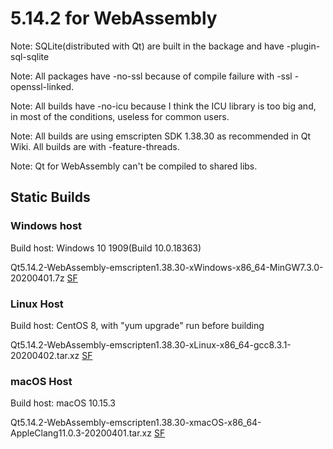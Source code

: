 # 5.14.2 for WebAssembly

Note: SQLite(distributed with Qt) are built in the backage and have -plugin-sql-sqlite

Note: All packages have -no-ssl because of compile failure with -ssl -openssl-linked.

Note: All builds have -no-icu because I think the ICU library is too big and, in most of the conditions, useless for common users.

Note: All builds are using emscripten SDK 1.38.30 as recommended in Qt Wiki. All builds are with -feature-threads.

Note: Qt for WebAssembly can't be compiled to shared libs.

## Static Builds

### Windows host

Build host: Windows 10 1909(Build 10.0.18363)

Qt5.14.2-WebAssembly-emscripten1.38.30-xWindows-x86_64-MinGW7.3.0-20200401.7z [SF](https://sourceforge.net/projects/fsu0413-qtbuilds/files/Qt5.14/WebAssembly/Qt5.14.2-WebAssembly-emscripten1.38.30-xWindows-x86_64-MinGW7.3.0-20200401.7z)

### Linux Host

Build host: CentOS 8, with "yum upgrade" run before building

Qt5.14.2-WebAssembly-emscripten1.38.30-xLinux-x86_64-gcc8.3.1-20200402.tar.xz [SF](https://sourceforge.net/projects/fsu0413-qtbuilds/files/Qt5.14/WebAssembly/Qt5.14.2-WebAssembly-emscripten1.38.30-xLinux-x86_64-gcc8.3.1-20200402.tar.xz)

### macOS Host

Build host: macOS 10.15.3

Qt5.14.2-WebAssembly-emscripten1.38.30-xmacOS-x86_64-AppleClang11.0.3-20200401.tar.xz [SF](https://sourceforge.net/projects/fsu0413-qtbuilds/files/Qt5.14/WebAssembly/Qt5.14.2-WebAssembly-emscripten1.38.30-xmacOS-x86_64-AppleClang11.0.3-20200401.tar.xz)
